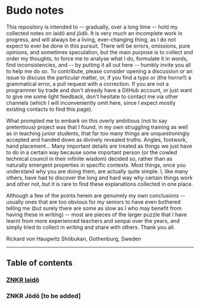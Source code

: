 # Budo notes

This repository is intended to -- gradually, over a long time -- hold my collected notes on iaidō and jōdō. It is very much an incomplete work in progress, and will always be a living, ever-changing thing, as I do not expect to ever be done in this pursuit. There will be errors, omissions, pure opinions, and sometimes speculation, but the main purpose is to collect and order my thoughts, to force me to analyse what I do, formulate it in words, find inconsistencies, and -- by putting it all out here -- humbly invite you all to help me do so. To contribute, please consider opening a discussion or an issue to discuss the particular matter, or, if you find a typo or (the horror!) a grammatical error, a pull request with a correction. If you are not a programmer by trade and don't already have a GitHub account, or just want to give me some light feedback, don't hesitate to contact me via other channels (which I will inconveniently omit here, since I expect mostly existing contacts to find this page).

What prompted me to embark on this overly ambitious (not to say pretentious) project was that I found, in my own struggling training as well as in teaching junior students, that far too many things are unquestioningly accepted and handed down as divinely revealed truths. Angles, footwork, hand placement... Many important details are treated as things we just have to do in a certain way because some important person (or the cowled technical council in their infinite wisdom) decided so, rather than as naturally emergent properties in specific contexts. Most things, once you understand why you are doing them, are actually quite simple. I, like many others, have had to discover the long and hard way why certain things work and other not, but it is rare to find these explanations collected in one place.

Although a few of the points herein are genuinely my own conclusions -- usually ones that are too obvious for my seniors to have even bothered telling me (but surely there are some as slow as I who may benefit from having these in writing) -- most are pieces of the larger puzzle that I have learnt from more experienced teachers and senpai over the years, and simply tried to collect in writing and share with others. Thank you all.

Rickard von Haugwitz
Shōbukan, Gothenburg, Sweden

---

## Table of contents

### [ZNKR Iaidō](iaido/znkr/top.md)

### ZNKR Jōdō \[to be added\]
